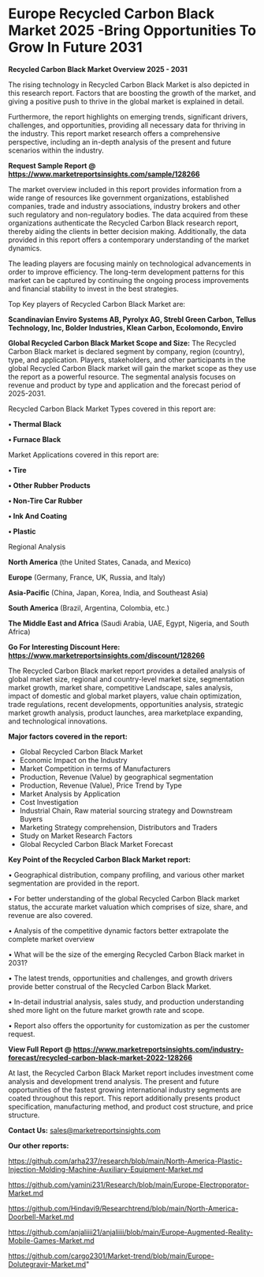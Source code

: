   # Europe Recycled Carbon Black Market 2025 -Bring Opportunities To Grow In Future 2031

<Strong> Recycled Carbon Black Market Overview 2025 - 2031</strong>

The rising technology in Recycled Carbon Black Market is also depicted in this research report. Factors that are boosting the growth of the market, and giving a positive push to thrive in the global market is explained in detail.

Furthermore, the report highlights on emerging trends, significant drivers, challenges, and opportunities, providing all necessary data for thriving in the industry. This report market research offers a comprehensive perspective, including an in-depth analysis of the present and future scenarios within the industry.

<strong>Request Sample Report @ <a href=https://www.marketreportsinsights.com/sample/128266>https://www.marketreportsinsights.com/sample/128266</a></strong>

The market overview included in this report provides information from a wide range of resources like government organizations, established companies, trade and industry associations, industry brokers and other such regulatory and non-regulatory bodies. The data acquired from these organizations authenticate the Recycled Carbon Black research report, thereby aiding the clients in better decision making. Additionally, the data provided in this report offers a contemporary understanding of the market dynamics.

The leading players are focusing mainly on technological advancements in order to improve efficiency. The long-term development patterns for this market can be captured by continuing the ongoing process improvements and financial stability to invest in the best strategies.

Top Key players of Recycled Carbon Black Market are:

<strong>Scandinavian Enviro Systems AB, Pyrolyx AG, Strebl Green Carbon, Tellus Technology, Inc, Bolder Industries, Klean Carbon, Ecolomondo, Enviro</strong>

<strong><b>Global Recycled Carbon Black Market Scope and Size:</b></strong>
The Recycled Carbon Black market is declared segment by company, region (country), type, and application. Players, stakeholders, and other participants in the global Recycled Carbon Black market will gain the market scope as they use the report as a powerful resource. The segmental analysis focuses on revenue and product by type and application and the forecast period of 2025-2031.

Recycled Carbon Black Market Types covered in this report are:

<strong>• Thermal Black

• Furnace Black</strong>

Market Applications covered in this report are:

<strong>• Tire

• Other Rubber Products

• Non-Tire Car Rubber

• Ink And Coating

• Plastic</strong> 

Regional Analysis

<strong>North America</strong> (the United States, Canada, and Mexico)

<strong>Europe</strong> (Germany, France, UK, Russia, and Italy)

<strong>Asia-Pacific</strong> (China, Japan, Korea, India, and Southeast Asia)

<strong>South America</strong> (Brazil, Argentina, Colombia, etc.)

<strong>The Middle East and Africa</strong> (Saudi Arabia, UAE, Egypt, Nigeria, and South Africa)

<strong>Go For Interesting Discount Here: <a href=https://www.marketreportsinsights.com/discount/128266>https://www.marketreportsinsights.com/discount/128266</a></strong>

The Recycled Carbon Black market report provides a detailed analysis of global market size, regional and country-level market size, segmentation market growth, market share, competitive Landscape, sales analysis, impact of domestic and global market players, value chain optimization, trade regulations, recent developments, opportunities analysis, strategic market growth analysis, product launches, area marketplace expanding, and technological innovations.

<strong><b>Major factors covered in the report:</b></strong>
<ul>
  <li>Global Recycled Carbon Black Market </li>
  <li>Economic Impact on the Industry</li>
  <li>Market Competition in terms of Manufacturers</li>
  <li>Production, Revenue (Value) by geographical segmentation</li>
  <li>Production, Revenue (Value), Price Trend by Type</li>
  <li>Market Analysis by Application</li>
  <li>Cost Investigation</li>
  <li>Industrial Chain, Raw material sourcing strategy and Downstream Buyers</li>
  <li>Marketing Strategy comprehension, Distributors and Traders</li>
  <li>Study on Market Research Factors</li>
  <li>Global Recycled Carbon Black Market Forecast</li>
</ul>

<strong><b>Key Point of the Recycled Carbon Black Market report:</b></strong>

• Geographical distribution, company profiling, and various other market segmentation are provided in the report.

• For better understanding of the global Recycled Carbon Black market status, the accurate market valuation which comprises of size, share, and revenue are also covered.

• Analysis of the competitive dynamic factors better extrapolate the complete market overview

• What will be the size of the emerging Recycled Carbon Black market in 2031?

• The latest trends, opportunities and challenges, and growth drivers provide better construal of the Recycled Carbon Black Market.

• In-detail industrial analysis, sales study, and production understanding shed more light on the future market growth rate and scope.

• Report also offers the opportunity for customization as per the customer request.

<strong><b>View Full Report @ <a href=https://www.marketreportsinsights.com/industry-forecast/recycled-carbon-black-market-2022-128266>https://www.marketreportsinsights.com/industry-forecast/recycled-carbon-black-market-2022-128266</a></b></strong>


At last, the Recycled Carbon Black Market report includes investment come analysis and development trend analysis. The present and future opportunities of the fastest growing international industry segments are coated throughout this report. This report additionally presents product specification, manufacturing method, and product cost structure, and price structure.

<strong>Contact Us:</strong>
sales@marketreportsinsights.com

<strong>Our other reports:</strong>

<a href=https://github.com/arha237/research/blob/main/North-America-Plastic-Injection-Molding-Machine-Auxiliary-Equipment-Market.md>https://github.com/arha237/research/blob/main/North-America-Plastic-Injection-Molding-Machine-Auxiliary-Equipment-Market.md</a>

<a href=https://github.com/yamini231/Research/blob/main/Europe-Electroporator-Market.md>https://github.com/yamini231/Research/blob/main/Europe-Electroporator-Market.md</a>

<a href=https://github.com/Hindavi9/Researchtrend/blob/main/North-America-Doorbell-Market.md>https://github.com/Hindavi9/Researchtrend/blob/main/North-America-Doorbell-Market.md</a>

<a href=https://github.com/anjaliiii21/anjaliiii/blob/main/Europe-Augmented-Reality-Mobile-Games-Market.md>https://github.com/anjaliiii21/anjaliiii/blob/main/Europe-Augmented-Reality-Mobile-Games-Market.md</a>

<a href=https://github.com/cargo2301/Market-trend/blob/main/Europe-Dolutegravir-Market.md>https://github.com/cargo2301/Market-trend/blob/main/Europe-Dolutegravir-Market.md</a>"
